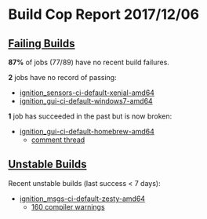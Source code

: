 # Build Cop Report 2017/12/06 #

## [Failing Builds](https://build.osrfoundation.org/view/main/view/BuildCopFail/) ##

**87%** of jobs (77/89) have no recent build failures.

**2** jobs have no record of passing:

* [ignition_sensors-ci-default-xenial-amd64](https://build.osrfoundation.org/view/main/view/BuildCopFail/job/ignition_sensors-ci-default-xenial-amd64/)
* [ignition_gui-ci-default-windows7-amd64](https://build.osrfoundation.org/view/main/view/BuildCopFail/job/ignition_gui-ci-default-windows7-amd64/)

**1** job has succeeded in the past but is now broken:

* [ignition_gui-ci-default-homebrew-amd64](https://build.osrfoundation.org/view/main/view/BuildCopFail/job/ignition_gui-ci-default-homebrew-amd64/)
    * [comment thread](https://bitbucket.org/ignitionrobotics/ign-gui/pull-requests/46/widgets-from-messages-part-3/diff#comment-47059040)

## [Unstable Builds](https://build.osrfoundation.org/view/main/view/BuildCopFail/) ##

Recent unstable builds (last success < 7 days):

* [ignition_msgs-ci-default-zesty-amd64](https://build.osrfoundation.org/view/main/view/BuildCopTests/job/ignition_msgs-ci-default-zesty-amd64/)
    * [160 compiler warnings](https://build.osrfoundation.org/view/main/view/BuildCopTests/job/ignition_msgs-ci-default-zesty-amd64/17/warnings21Result/)